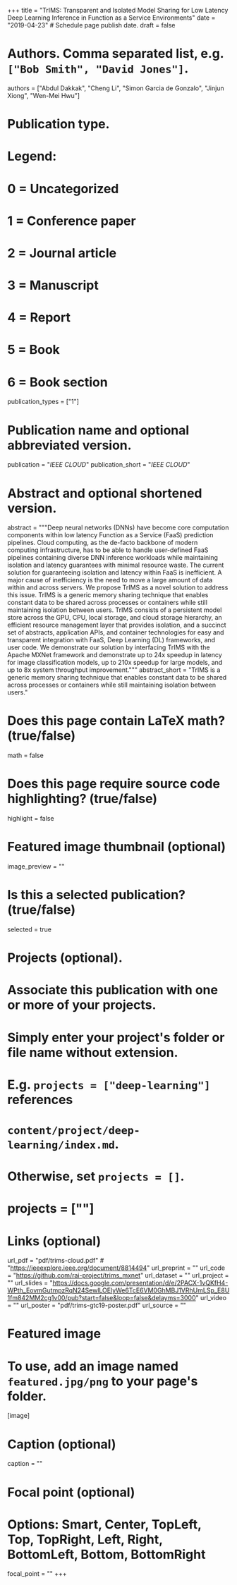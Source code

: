+++
title = "TrIMS: Transparent and Isolated Model Sharing for Low Latency Deep Learning Inference in Function as a Service Environments"
date = "2019-04-23"  # Schedule page publish date.
draft = false

# Authors. Comma separated list, e.g. `["Bob Smith", "David Jones"]`.
authors = ["Abdul Dakkak", "Cheng Li", "Simon Garcia de Gonzalo", "Jinjun Xiong", "Wen-Mei Hwu"]

# Publication type.
# Legend:
# 0 = Uncategorized
# 1 = Conference paper
# 2 = Journal article
# 3 = Manuscript
# 4 = Report
# 5 = Book
# 6 = Book section
publication_types = ["1"]

# Publication name and optional abbreviated version.
publication = "*IEEE CLOUD*"
publication_short = "*IEEE CLOUD*"

# Abstract and optional shortened version.
abstract = """Deep neural networks (DNNs) have become core computation components within low latency Function as a Service (FaaS) prediction pipelines. Cloud computing, as the de-facto backbone of modern computing infrastructure, has to be able to handle user-defined FaaS pipelines containing diverse DNN inference workloads while maintaining isolation and latency guarantees with minimal resource waste. The current solution for guaranteeing isolation and latency within FaaS is inefficient. A major cause of inefficiency is the need to move a large amount of data within and across servers. We propose TrIMS as a novel solution to address this issue. TrIMS is a generic memory sharing technique that enables constant data to be shared across processes or containers while still maintaining isolation between users. TrIMS consists of a persistent model store across the GPU, CPU, local storage, and cloud storage hierarchy, an efficient resource management layer that provides isolation, and a succinct set of abstracts, application APIs, and container technologies for easy and transparent integration with FaaS, Deep Learning (DL) frameworks, and user code. We demonstrate our solution by interfacing TrIMS with the Apache MXNet framework and demonstrate up to 24x speedup in latency for image classification models, up to 210x speedup for large models, and up to 8x system throughput improvement."""
abstract_short = "TrIMS is a generic memory sharing technique that enables constant data to be shared across processes or containers while still maintaining isolation between users."


# Does this page contain LaTeX math? (true/false)
math = false

# Does this page require source code highlighting? (true/false)
highlight = false

# Featured image thumbnail (optional)
image_preview = ""

# Is this a selected publication? (true/false)
selected = true

# Projects (optional).
#   Associate this publication with one or more of your projects.
#   Simply enter your project's folder or file name without extension.
#   E.g. `projects = ["deep-learning"]` references 
#   `content/project/deep-learning/index.md`.
#   Otherwise, set `projects = []`.
#   projects = [""]

# Links (optional)
url_pdf = "pdf/trims-cloud.pdf" # "https://ieeexplore.ieee.org/document/8814494"
url_preprint = ""
url_code = "https://github.com/rai-project/trims_mxnet"
url_dataset = ""
url_project = ""
url_slides = "https://docs.google.com/presentation/d/e/2PACX-1vQKfH4-WPth_EovmGutmpzRqN24SewlLOElyWe6TcE6VM0GhMBJ1VRhUmLSp_E8U1fm842MM2cg1v00/pub?start=false&loop=false&delayms=3000"
url_video = ""
url_poster = "pdf/trims-gtc19-poster.pdf"
url_source = ""

# Featured image
# To use, add an image named `featured.jpg/png` to your page's folder. 
[image]
  # Caption (optional)
  caption = ""

  # Focal point (optional)
  # Options: Smart, Center, TopLeft, Top, TopRight, Left, Right, BottomLeft, Bottom, BottomRight
  focal_point = ""
+++
